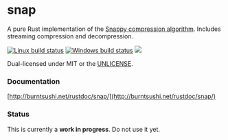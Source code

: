snap
====
A pure Rust implementation of the
[Snappy compression algorithm](http://google.github.io/snappy/).
Includes streaming compression and decompression.

[![Linux build status](https://api.travis-ci.org/BurntSushi/snap.png)](https://travis-ci.org/BurntSushi/snap)
[![Windows build status](https://ci.appveyor.com/api/projects/status/github/BurntSushi/snap?svg=true)](https://ci.appveyor.com/project/BurntSushi/snap)
[![](http://meritbadge.herokuapp.com/snap)](https://crates.io/crates/snap)

Dual-licensed under MIT or the [UNLICENSE](http://unlicense.org).

### Documentation

[http://burntsushi.net/rustdoc/snap/](http://burntsushi.net/rustdoc/snap/)

### Status

This is currently a **work in progress**. Do not use it yet.
